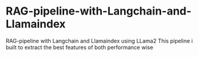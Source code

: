 # RAG-pipeline-with-Langchain-and-Llamaindex
RAG-pipeline with Langchain and Llamaindex using LLama2
This pipeline i built to extract the best features of both performance wise
